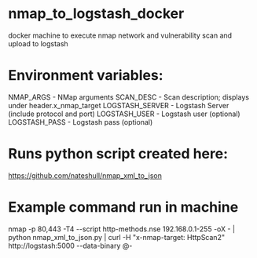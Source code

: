 # nmap_to_logstash_docker
docker machine to execute nmap network and vulnerability scan and upload to logstash

# Environment variables:
NMAP_ARGS - NMap arguments
SCAN_DESC - Scan description; displays under header.x_nmap_target
LOGSTASH_SERVER - Logstash Server (include protocol and port)
LOGSTASH_USER - Logstash user (optional)
LOGSTASH_PASS - Logstash pass (optional)

# Runs python script created here:
https://github.com/nateshull/nmap_xml_to_json

# Example command run in machine 
nmap -p 80,443 -T4 --script http-methods.nse 192.168.0.1-255 -oX - | python nmap_xml_to_json.py | curl -H "x-nmap-target: HttpScan2" http://logstash:5000 --data-binary @-
